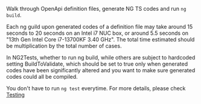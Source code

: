 Walk through OpenApi definition files, generate NG TS codes and run `ng build`.

Each ng guild upon generated codes of a definition file may take around 15 seconds to 20 seconds on an Intel i7 NUC box, or around 5.5 seconds on "13th Gen Intel Core i7-13700KF 3.40 GHz". The total time estimated should be multiplication by the total number of cases.

In NG2Tests, whether to run ng build, while others are subject to hardcoded setting BuildToValidate, which should be set to true only when generated codes have been significantly altered and you want to make sure generated codes could all be compiled.

You don't have to run `ng test` everytime. For more details, please check [Testing](https://github.com/zijianhuang/openapiclientgen/wiki/Testing)